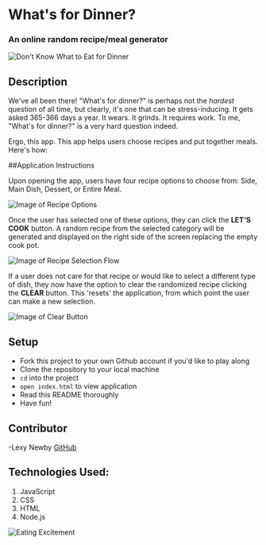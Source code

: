 # What's for Dinner?
### An online random recipe/meal generator
![Don't Know What to Eat for Dinner](https://c.tenor.com/h1084Me4iFYAAAAd/i-dont-know-what-to-eat-for-dinner-jill-kendall.gif)


## Description

We've all been there! "What's for dinner?" is perhaps not the *hardest* question of all time, but clearly, it's one that can be stress-inducing. It gets asked 365-366 days a year. It wears. It grinds. It requires work. To me, "What's for dinner?" is a very hard question indeed.

Ergo, this app. This app helps users choose recipes and put together meals. Here's how:

##Application Instructions

Upon opening the app, users have four recipe options to choose from: Side, Main Dish, Dessert, or Entire Meal.  

![Image of Recipe Options](assets/looking-for.png)

Once the user has selected one of these options, they can click the **LET'S COOK** button. A random recipe from the selected category will be generated and displayed on the right side of the screen replacing the empty cook pot.  

![Image of Recipe Selection Flow](assets/flow-chart.png)

If a user does not care for that recipe or would like to select a different type of dish, they now have the option to clear the randomized recipe clicking the **CLEAR** button. This 'resets' the application, from which point the user can make a new selection.  

![Image of Clear Button](assets/clear-button.png)

## Setup

- Fork this project to your own Github account if you'd like to play along
- Clone the repository to your local machine
- `cd` into the project
- `open index.html` to view application
- Read this README thoroughly
- Have fun!

## Contributor

-Lexy Newby
[GitHub](https://github.com/anewb87)

## Technologies Used:

1. JavaScript
2. CSS
3. HTML
4. Node.js

![Eating Excitement](https://media1.giphy.com/media/26gsopKq78rO1q9O0/giphy.gif?cid=ecf05e47mt17f4owzt1kz6q0mhlic161bied7lgerph7ipn4&rid=giphy.gif&ct=g)
